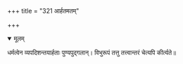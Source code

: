 +++
title = "321 आर्हतमतम्"

+++


<details open><summary>मूलम्</summary>

धर्मत्वेन व्यपदिशन्तयार्हताः पुण्यपुद्गलान्। विभुरूपं तत्तु तत्त्वान्तरं चेत्यपि कीर्त्यते॥
</details>

